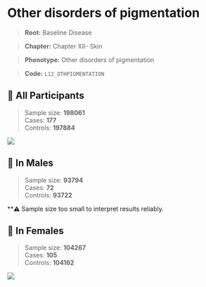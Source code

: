 # Other disorders of pigmentation

> **Root:** Baseline Disease  

> **Chapter:** Chapter XII- Skin  

> **Phenotype:** Other disorders of pigmentation  

> **Code:** `L12_OTHPIGMENTATION`

## 🧪 All Participants  
> Sample size: **198061**  
> Cases: **177**  
> Controls: **197884**
<img src="/Disease/Figures/ALL/Baseline/L12_OTHPIGMENTATION.png"/>
<CsvTable src="/Disease_Data/ALL/Baseline/LG_L12_OTHPIGMENTATION.csv" label="🔍 View full results" />

## 👨 In Males  
> Sample size: **93794**  
> Cases: **72**  
> Controls: **93722**

**⚠️ Sample size too small to interpret results reliably.

## 👩 In Females  
> Sample size: **104267**  
> Cases: **105**  
> Controls: **104162**
<img src="/Disease/Figures/Female/Baseline/L12_OTHPIGMENTATION.png"/>
<CsvTable src="/Disease_Data/Female/Baseline/LG_L12_OTHPIGMENTATION.csv" label="🔍 View full results" />
